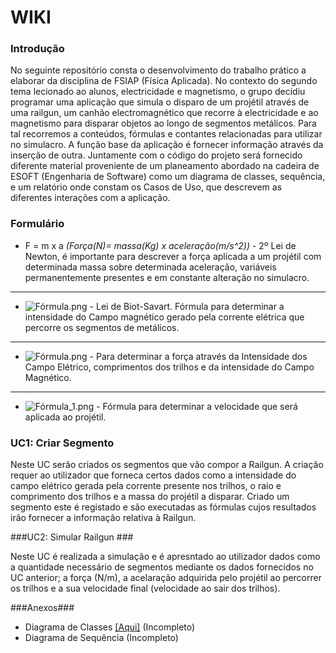 # WIKI #

### Introdução ###

No seguinte repositório consta o desenvolvimento do trabalho prático a elaborar da disciplina de FSIAP (Física Aplicada). No contexto do segundo tema lecionado ao alunos, electricidade e magnetismo, o grupo decidiu programar uma aplicação que simula o disparo de um projétil através de uma railgun, um canhão electromagnético que recorre à electricidade e ao magnetismo para disparar objetos ao longo de segmentos metálicos.
Para tal recorremos a conteúdos, fórmulas e contantes relacionadas para utilizar no simulacro. A função base da aplicação é fornecer informação através da inserção de outra. Juntamente com o código do projeto será fornecido diferente material proveniente de um planeamento abordado na cadeira de ESOFT (Engenharia de Software) como um diagrama de classes, sequência, e um relatório onde constam os Casos de Uso, que descrevem as diferentes interações com a aplicação.

### Formulário ###

* F = m x a *(Força(N)= massa(Kg) x aceleração(m/s^2))* - 2º Lei de Newton, é importante para descrever a força aplicada a um projétil com determinada massa sobre determinada aceleração, variáveis permanentemente presentes e em constante alteração no simulacro.
___

* ![Fórmula.png](https://bitbucket.org/repo/qoBnBp/images/576317593-F%C3%B3rmula.png)   -  Lei de Biot-Savart. Fórmula para determinar a intensidade do Campo magnético gerado pela corrente elétrica que percorre os segmentos de metálicos. 
___

* ![Fórmula.png](https://bitbucket.org/repo/qoBnBp/images/395699314-F%C3%B3rmula.png) - Para determinar a força através da Intensidade dos Campo Elétrico, comprimentos dos trilhos e da intensidade do Campo Magnético.
___

* ![Fórmula_1.png](https://bitbucket.org/repo/qoBnBp/images/1115352075-F%C3%B3rmula_1.png)  - Fórmula para determinar a velocidade que será aplicada ao projétil.







### UC1: Criar Segmento ###

Neste UC serão criados os segmentos que vão compor a Railgun. A criação requer ao utilizador que forneca certos dados como a intensidade do campo elétrico gerada pela corrente presente nos trilhos, o raio e comprimento dos trilhos e a massa do projétil a disparar. Criado um segmento este é registado e são executadas as fórmulas cujos resultados irão fornecer a informação relativa à Railgun.


###UC2: Simular Railgun ###

Neste UC é realizada a simulação e é apresntado ao utilizador dados como a quantidade necessário de segmentos mediante os dados fornecidos no UC anterior; a força (N/m), a acelaração adquirida pelo projétil ao percorrer os trilhos e a sua velocidade final (velocidade ao sair dos trilhos).

###Anexos###

* Diagrama de Classes [[Aqui]](http://imgur.com/fNVcvZ1) (Incompleto)
* Diagrama de Sequência (Incompleto)